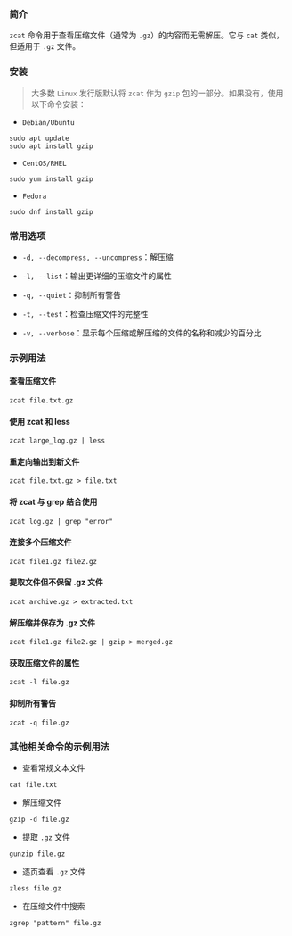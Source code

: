 ### 简介

`zcat` 命令用于查看压缩文件（通常为 `.gz`）的内容而无需解压。它与 `cat` 类似，但适用于 `.gz` 文件。

### 安装

> 大多数 `Linux` 发行版默认将 `zcat` 作为 `gzip` 包的一部分。如果没有，使用以下命令安装：

* `Debian/Ubuntu`

```shell
sudo apt update
sudo apt install gzip
```

* `CentOS/RHEL`

```shell
sudo yum install gzip
```

* `Fedora`

```shell
sudo dnf install gzip
```

### 常用选项

* `-d, --decompress, --uncompress`：解压缩

* `-l, --list`：输出更详细的压缩文件的属性

* `-q, --quiet`：抑制所有警告

* `-t, --test`：检查压缩文件的完整性

* `-v, --verbose`：显示每个压缩或解压缩的文件的名称和减少的百分比

### 示例用法

#### 查看压缩文件

```shell
zcat file.txt.gz
```

#### 使用 zcat 和 less

```shell
zcat large_log.gz | less
```

#### 重定向输出到新文件

```shell
zcat file.txt.gz > file.txt
```

#### 将 zcat 与 grep 结合使用

```shell
zcat log.gz | grep "error"
```

#### 连接多个压缩文件

```shell
zcat file1.gz file2.gz
```

#### 提取文件但不保留 .gz 文件

```shell
zcat archive.gz > extracted.txt
```

#### 解压缩并保存为 .gz 文件

```shell
zcat file1.gz file2.gz | gzip > merged.gz
```

#### 获取压缩文件的属性

```shell
zcat -l file.gz  
```

#### 抑制所有警告

```shell
zcat -q file.gz
```

### 其他相关命令的示例用法

* 查看常规文本文件

```shell
cat file.txt
```

* 解压缩文件

```shell
gzip -d file.gz
```

* 提取 `.gz` 文件

```shell
gunzip file.gz
```

* 逐页查看 `.gz` 文件

```shell
zless file.gz
```

* 在压缩文件中搜索

```shell
zgrep "pattern" file.gz
```